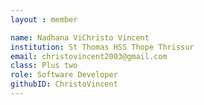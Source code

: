 ```yaml
--- 
layout : member 

name: Nadhana ViChristo Vincent
institution: St Thomas HSS Thope Thrissur 
email: christovincent2003@gmail.com
class: Plus two 
role: Software Developer 
githubID: ChristoVincent
--- 
```

